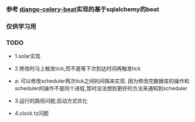 ### 参考 [django-celery-beat](https://github.com/celery/django-celery-beat)实现的基于sqlalchemy的beat

### 仅供学习用



### TODO

- 1.solar实现

- 2.修改时马上触发tick,而不是等下次到达时间再触发tick
- a: 可以修改scheduler两次tick之间的间隔来实现. 因为修改完数据库的操作和scheduler的操作不是同个进程,暂时没法想到更好的方法来通知到scheduler

- 3.运行的路径问题,启动方式优化

- 4.clock tz问题



